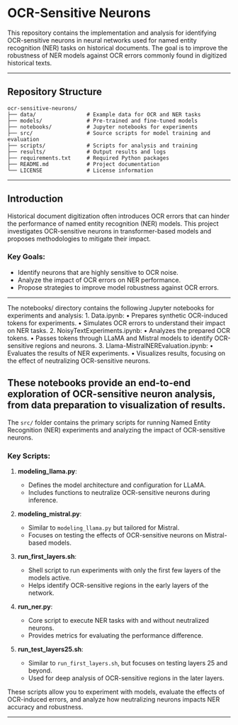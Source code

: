 # OCR-Sensitive Neurons

This repository contains the implementation and analysis for identifying OCR-sensitive neurons in neural networks used for named entity recognition (NER) tasks on historical documents. The goal is to improve the robustness of NER models against OCR errors commonly found in digitized historical texts.

---

## Repository Structure

```
ocr-sensitive-neurons/
├── data/                # Example data for OCR and NER tasks
├── models/              # Pre-trained and fine-tuned models
├── notebooks/           # Jupyter notebooks for experiments
├── src/                 # Source scripts for model training and evaluation
├── scripts/             # Scripts for analysis and training
├── results/             # Output results and logs
├── requirements.txt     # Required Python packages
├── README.md            # Project documentation
└── LICENSE              # License information
```
---
## Introduction

Historical document digitization often introduces OCR errors that can hinder the performance of named entity recognition (NER) models. This project investigates OCR-sensitive neurons in transformer-based models and proposes methodologies to mitigate their impact.

### Key Goals:
- Identify neurons that are highly sensitive to OCR noise.
- Analyze the impact of OCR errors on NER performance.
- Propose strategies to improve model robustness against OCR errors.

---
The notebooks/ directory contains the following Jupyter notebooks for experiments and analysis:
	1.	Data.ipynb:
	•	Prepares synthetic OCR-induced tokens for experiments.
	•	Simulates OCR errors to understand their impact on NER tasks.
	2.	NoisyTextExperiments.ipynb:
	•	Analyzes the prepared OCR tokens.
	•	Passes tokens through LLaMA and Mistral models to identify OCR-sensitive regions and neurons.
	3.	Llama-MistralNEREvaluation.ipynb:
	•	Evaluates the results of NER experiments.
	•	Visualizes results, focusing on the effect of neutralizing OCR-sensitive neurons.

These notebooks provide an end-to-end exploration of OCR-sensitive neuron analysis, from data preparation to visualization of results.
---

The `src/` folder contains the primary scripts for running Named Entity Recognition (NER) experiments and analyzing the impact of OCR-sensitive neurons.

### Key Scripts:
1. **modeling_llama.py**:
   - Defines the model architecture and configuration for LLaMA.
   - Includes functions to neutralize OCR-sensitive neurons during inference.

2. **modeling_mistral.py**:
   - Similar to `modeling_llama.py` but tailored for Mistral.
   - Focuses on testing the effects of OCR-sensitive neurons on Mistral-based models.

3. **run_first_layers.sh**:
   - Shell script to run experiments with only the first few layers of the models active.
   - Helps identify OCR-sensitive regions in the early layers of the network.

4. **run_ner.py**:
   - Core script to execute NER tasks with and without neutralized neurons.
   - Provides metrics for evaluating the performance difference.

5. **run_test_layers25.sh**:
   - Similar to `run_first_layers.sh`, but focuses on testing layers 25 and beyond.
   - Used for deep analysis of OCR-sensitive regions in the later layers.

These scripts allow you to experiment with models, evaluate the effects of OCR-induced errors, and analyze how neutralizing neurons impacts NER accuracy and robustness.

---
